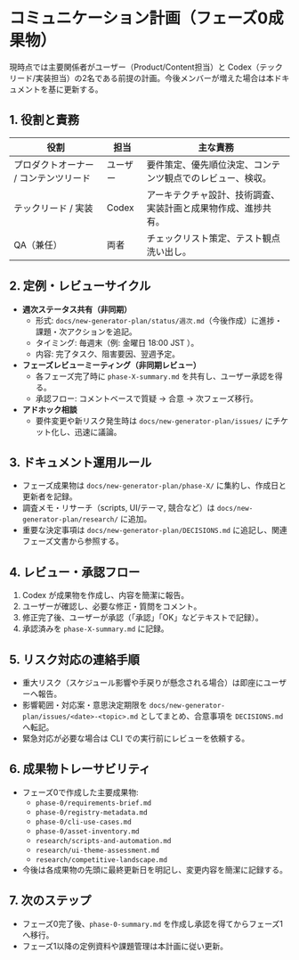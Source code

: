 # コミュニケーション計画（フェーズ0成果物）

現時点では主要関係者がユーザー（Product/Content担当）と Codex（テックリード/実装担当）の2名である前提の計画。今後メンバーが増えた場合は本ドキュメントを基に更新する。

## 1. 役割と責務
| 役割 | 担当 | 主な責務 |
| --- | --- | --- |
| プロダクトオーナー / コンテンツリード | ユーザー | 要件策定、優先順位決定、コンテンツ観点でのレビュー、検収。 |
| テックリード / 実装 | Codex | アーキテクチャ設計、技術調査、実装計画と成果物作成、進捗共有。 |
| QA（兼任） | 両者 | チェックリスト策定、テスト観点洗い出し。 |

## 2. 定例・レビューサイクル
- **週次ステータス共有（非同期）**  
  - 形式: `docs/new-generator-plan/status/週次.md`（今後作成）に進捗・課題・次アクションを追記。  
  - タイミング: 毎週末（例: 金曜日 18:00 JST ）。  
  - 内容: 完了タスク、阻害要因、翌週予定。
- **フェーズレビューミーティング（非同期レビュー）**  
  - 各フェーズ完了時に `phase-X-summary.md` を共有し、ユーザー承認を得る。  
  - 承認フロー: コメントベースで質疑 → 合意 → 次フェーズ移行。
- **アドホック相談**  
  - 要件変更や新リスク発生時は `docs/new-generator-plan/issues/` にチケット化し、迅速に議論。

## 3. ドキュメント運用ルール
- フェーズ成果物は `docs/new-generator-plan/phase-X/` に集約し、作成日と更新者を記録。  
- 調査メモ・リサーチ（scripts, UI/テーマ, 競合など）は `docs/new-generator-plan/research/` に追加。  
- 重要な決定事項は `docs/new-generator-plan/DECISIONS.md` に追記し、関連フェーズ文書から参照する。

## 4. レビュー・承認フロー
1. Codex が成果物を作成し、内容を簡潔に報告。  
2. ユーザーが確認し、必要な修正・質問をコメント。  
3. 修正完了後、ユーザーが承認（「承認」「OK」などテキストで記録）。  
4. 承認済みを `phase-X-summary.md` に記録。

## 5. リスク対応の連絡手順
- 重大リスク（スケジュール影響や手戻りが懸念される場合）は即座にユーザーへ報告。  
- 影響範囲・対応案・意思決定期限を `docs/new-generator-plan/issues/<date>-<topic>.md` としてまとめ、合意事項を `DECISIONS.md` へ転記。  
- 緊急対応が必要な場合は CLI での実行前にレビューを依頼する。

## 6. 成果物トレーサビリティ
- フェーズ0で作成した主要成果物:  
  - `phase-0/requirements-brief.md`  
  - `phase-0/registry-metadata.md`  
  - `phase-0/cli-use-cases.md`  
  - `phase-0/asset-inventory.md`  
  - `research/scripts-and-automation.md`  
  - `research/ui-theme-assessment.md`  
  - `research/competitive-landscape.md`
- 今後は各成果物の先頭に最終更新日を明記し、変更内容を簡潔に記録する。

## 7. 次のステップ
- フェーズ0完了後、`phase-0-summary.md` を作成し承認を得てからフェーズ1へ移行。  
- フェーズ1以降の定例資料や課題管理は本計画に従い更新。
